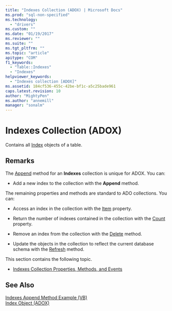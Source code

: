 ```yaml
---
title: "Indexes Collection (ADOX) | Microsoft Docs"
ms.prod: "sql-non-specified"
ms.technology:
  - "drivers"
ms.custom: ""
ms.date: "01/19/2017"
ms.reviewer: ""
ms.suite: ""
ms.tgt_pltfrm: ""
ms.topic: "article"
apitype: "COM"
f1_keywords: 
  - "Table::Indexes"
  - "Indexes"
helpviewer_keywords: 
  - "Indexes collection [ADOX]"
ms.assetid: 184cf536-455c-42be-bf1c-a5c25bade961
caps.latest.revision: 10
author: "MightyPen"
ms.author: "annemill"
manager: "sonalm"
---
```

# Indexes Collection (ADOX)
Contains all [Index](../../../ado/reference/adox-api/index-object-adox.md) objects of a table.  
  
## Remarks  
 The [Append](../../../ado/reference/adox-api/append-method-adox-indexes.md) method for an **Indexes** collection is unique for ADOX. You can:  
  
-   Add a new index to the collection with the **Append** method.  
  
 The remaining properties and methods are standard to ADO collections. You can:  
  
-   Access an index in the collection with the [Item](../../../ado/reference/ado-api/item-property-ado.md) property.  
  
-   Return the number of indexes contained in the collection with the [Count](../../../ado/reference/ado-api/count-property-ado.md) property.  
  
-   Remove an index from the collection with the [Delete](../../../ado/reference/adox-api/delete-method-adox-collections.md) method.  
  
-   Update the objects in the collection to reflect the current database schema with the [Refresh](../../../ado/reference/ado-api/refresh-method-ado.md) method.  
  
 This section contains the following topic.  
  
-   [Indexes Collection Properties, Methods, and Events](../../../ado/reference/adox-api/indexes-collection-properties-methods-and-events.md)  
  
## See Also  
 [Indexes Append Method Example (VB)](../../../ado/reference/adox-api/indexes-append-method-example-vb.md)   
 [Index Object (ADOX)](../../../ado/reference/adox-api/index-object-adox.md)